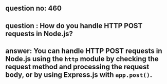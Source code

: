 
      
## question no: 460

## question : How do you handle HTTP POST requests in Node.js?

## answer: You can handle HTTP POST requests in Node.js using the `http` module by checking the request method and processing the request body, or by using Express.js with `app.post()`.
      